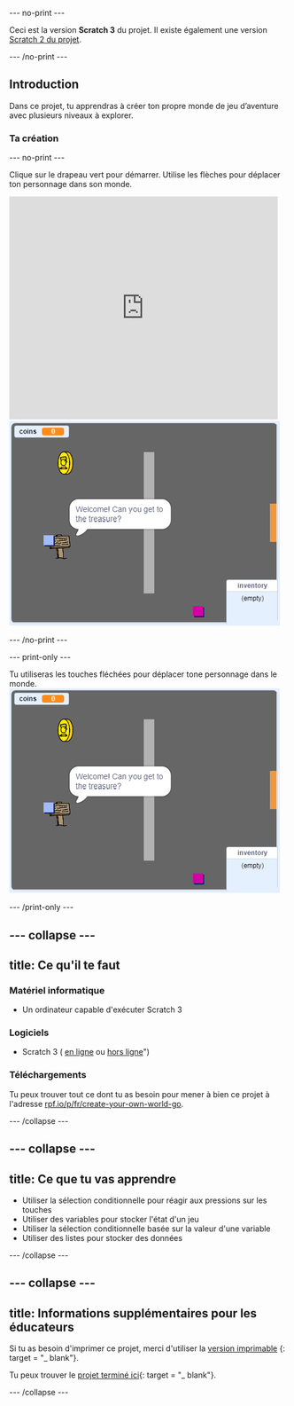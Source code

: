 \--- no-print \---

Ceci est la version **Scratch 3** du projet. Il existe également une version [Scratch 2 du projet](https://projects.raspberrypi.org/en/projects/create-your-own-world-scratch2).

\--- /no-print \---

## Introduction

Dans ce projet, tu apprendras à créer ton propre monde de jeu d’aventure avec plusieurs niveaux à explorer.

### Ta création

\--- no-print \---

Clique sur le drapeau vert pour démarrer. Utilise les flèches pour déplacer ton personnage dans son monde.

<div class="scratch-preview">
  <iframe allowtransparency="true" width="485" height="402" src="https://scratch.mit.edu/projects/embed/258757783/?autostart=false" frameborder="0" scrolling="no"></iframe>
  <img src="images/showcase.png">
</div>

\--- /no-print \---

\--- print-only \---

Tu utiliseras les touches fléchées pour déplacer tone personnage dans le monde. ![showcase.png](images/showcase.png)

\--- /print-only \---

## \--- collapse \---

## title: Ce qu'il te faut

### Matériel informatique

- Un ordinateur capable d'exécuter Scratch 3

### Logiciels

- Scratch 3 ( [en ligne](http://rpf.io/scratchon) ou [hors ligne](http://rpf.io/scratchoff)")

### Téléchargements

Tu peux trouver tout ce dont tu as besoin pour mener à bien ce projet à l'adresse [rpf.io/p/fr/create-your-own-world-go](https://rpf.io/p/en/create-your-own-world-go).

\--- /collapse \---

## \--- collapse \---

## title: Ce que tu vas apprendre

- Utiliser la sélection conditionnelle pour réagir aux pressions sur les touches
- Utiliser des variables pour stocker l'état d'un jeu
- Utiliser la sélection conditionnelle basée sur la valeur d'une variable
- Utiliser des listes pour stocker des données

\--- /collapse \---

## \--- collapse \---

## title: Informations supplémentaires pour les éducateurs

Si tu as besoin d'imprimer ce projet, merci d'utiliser la [version imprimable](https://projects.raspberrypi.org/en/projects/create-your-own-world/print) {: target = "_ blank"}.

Tu peux trouver le [projet terminé ici](https://rpf.io/p/en/create-your-own-world-get){: target = "_ blank"}.

\--- /collapse \---